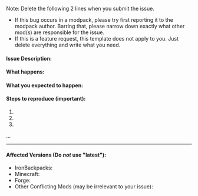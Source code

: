 Note: Delete the following 2 lines when you submit the issue. 
* If this bug occurs in a modpack, please try first reporting it to the modpack author. Barring that, please narrow down exactly what other mod(s) are responsible for the issue. 
* If this is a feature request, this template does not apply to you. Just delete everything and write what you need.

#### Issue Description:



#### What happens:



#### What you expected to happen:



#### Steps to reproduce (important):

1. 
2. 
3. 
...

____
#### Affected Versions (Do *not* use "latest"):

- IronBackpacks: 
- Minecraft: 
- Forge: 
- Other Conflicting Mods (may be irrelevant to your issue):
